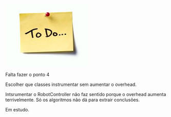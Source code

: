 ![alt text](/figures/todo.jpeg)

Falta fazer o ponto 4

Escolher que classes instrumentar sem aumentar o overhead.

Intsrumentar o RobotController não faz sentido porque o overhead aumenta terrivelmente. Só os algoritmos não dá para extrair conclusões. 

Em estudo.

